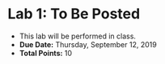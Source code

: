 # Lab 1: To Be Posted

+ This lab will be performed in class.
+ **Due Date:** Thursday, September 12, 2019
+ **Total Points:** 10

